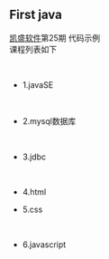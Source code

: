 ## First java
[凯盛软件](http://www.kaishengit.com)第25期 代码示例 </br>
课程列表如下
<ul>
    <li><p>1.javaSE</p></li>
    <li><p>2.mysql数据库</p></li>
    <li><p>3.jdbc</p></li>
    <li><p>4.html</p></li>
    <li><p>5.css</p></li>
    <li><p>6.javascript</p></li>
  </ul>
